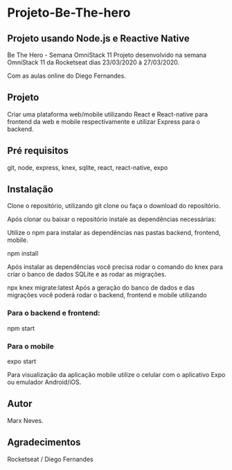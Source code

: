 # Projeto-Be-The-hero

<h2>Projeto usando Node.js e Reactive Native</h2>

Be The Hero - Semana OmniStack 11
Projeto desenvolvido na semana OmniStack 11 da Rocketseat dias 23/03/2020 à 27/03/2020.

Com as aulas online do Diego Fernandes.

<h2>Projeto</h2>
Criar uma plataforma web/mobile utilizando React e React-native para frontend da web e mobile respectivamente e utilizar Express para o backend.

<h2>Pré requisitos</h2>
git, node, express, knex, sqlite, react, react-native, expo

<h2>Instalação</h2>
Clone o repositório, utilizando git clone ou faça o download do repositório.

Após clonar ou baixar o repositório instale as dependências necessárias:

Utilize o npm para instalar as dependências nas pastas backend, frontend, mobile.

npm install

Após instalar as dependências você precisa rodar o comando do knex para criar o banco de dados SQLite e as rodar as migrações.

npx knex migrate:latest
Após a geração do banco de dados e das migrações você poderá rodar o backend, frontend e mobile utilizando

<h3>Para o backend e frontend:</h3>
npm start

<h3>Para o mobile</h3>
expo start

Para visualização da aplicação mobile utilize o celular com o aplicativo Expo ou emulador Android/iOS.

<h2>Autor</h2>
Marx Neves.

<h2>Agradecimentos</h2>
Rocketseat / Diego Fernandes
